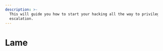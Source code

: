 ```yaml
---
description: >-
  This will guide you how to start your hacking all the way to privilege
  escalation.
---
```


# Lame

